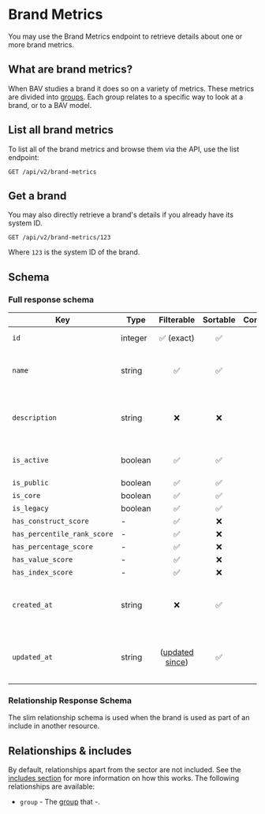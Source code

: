 # Brand Metrics

You may use the Brand Metrics endpoint to retrieve details about one or more brand metrics.

## What are brand metrics?

When BAV studies a brand it does so on a variety of metrics. These metrics are divided into [groups](./metric-groups.md). Each group relates
to a specific way to look at a brand, or to a BAV model.

## List all brand metrics

To list all of the brand metrics and browse them via the API, use the list endpoint:

```http request
GET /api/v2/brand-metrics
```

## Get a brand

You may also directly retrieve a brand's details if you already have its system ID.

```http request
GET /api/v2/brand-metrics/123
```

Where `123` is the system ID of the brand.

## Schema

### Full response schema

| Key                         | Type    |                Filterable                 |      Sortable      |    Configurable    | Description                                          |
|-----------------------------|---------|:-----------------------------------------:|:------------------:|:------------------:|------------------------------------------------------|
| `id`                        | integer |        :white_check_mark: (exact)         | :white_check_mark: | :white_check_mark: | The system ID.                                       |
| `name`                      | string  |            :white_check_mark:             | :white_check_mark: | :white_check_mark: | The primary name of the metric.                      |
| `description`               | string  |                    :x:                    |        :x:         | :white_check_mark: | A short description on what this metric is about.    |
| `is_active`                 | boolean |            :white_check_mark:             | :white_check_mark: | :white_check_mark: | If the metric is active or deprecated.               |
| `is_public`                 | boolean |            :white_check_mark:             | :white_check_mark: | :white_check_mark: | -                                                    |
| `is_core`                   | boolean |            :white_check_mark:             | :white_check_mark: | :white_check_mark: | -                                                    |
| `is_legacy`                 | boolean |            :white_check_mark:             | :white_check_mark: | :white_check_mark: | -                                                    |
| `has_construct_score`       | -       |            :white_check_mark:             |        :x:         | :white_check_mark: | -                                                    |
| `has_percentile_rank_score` | -       |            :white_check_mark:             |        :x:         | :white_check_mark: | -                                                    |
| `has_percentage_score`      | -       |            :white_check_mark:             |        :x:         | :white_check_mark: | -                                                    |
| `has_value_score`           | -       |            :white_check_mark:             |        :x:         | :white_check_mark: | -                                                    |
| `has_index_score`           | -       |            :white_check_mark:             |        :x:         | :white_check_mark: | -                                                    |
| `created_at`                | string  |                    :x:                    | :white_check_mark: | :white_check_mark: | A datetime string when this brand was first created. |
| `updated_at`                | string  | ([updated since](../customizing/filters)) | :white_check_mark: | :white_check_mark: | A datetime string when this brand was last updated.  |

### Relationship Response Schema

The slim relationship schema is used when the brand is used as part of an include in another resource.



## Relationships & includes

By default, relationships apart from the sector are not included. See
the [includes section](../customizing/includes) for more information on how this works. The following relationships
are available:

- `group` - The [group](./metric-groups.md) that -.
